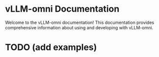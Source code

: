 # vLLM-omni Documentation

Welcome to the vLLM-omni documentation! This documentation provides comprehensive information about using and developing with vLLM-omni.

# TODO (add examples)